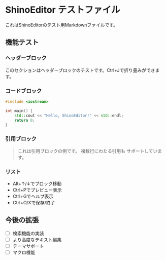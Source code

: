 # ShinoEditor テストファイル

これはShinoEditorのテスト用Markdownファイルです。

## 機能テスト

### ヘッダーブロック

このセクションはヘッダーブロックのテストです。Ctrl+Jで折り畳みができます。

### コードブロック

```cpp
#include <iostream>

int main() {
    std::cout << "Hello, ShinoEditor!" << std::endl;
    return 0;
}
```

### 引用ブロック

> これは引用ブロックの例です。
> 複数行にわたる引用も
> サポートしています。

### リスト

- Alt+↑/↓でブロック移動
- Ctrl+Pでプレビュー表示
- Ctrl+Gでヘルプ表示
- Ctrl+O/Xで保存/終了

## 今後の拡張

- [ ] 検索機能の実装
- [ ] より高度なテキスト編集
- [ ] テーマサポート
- [ ] マクロ機能
